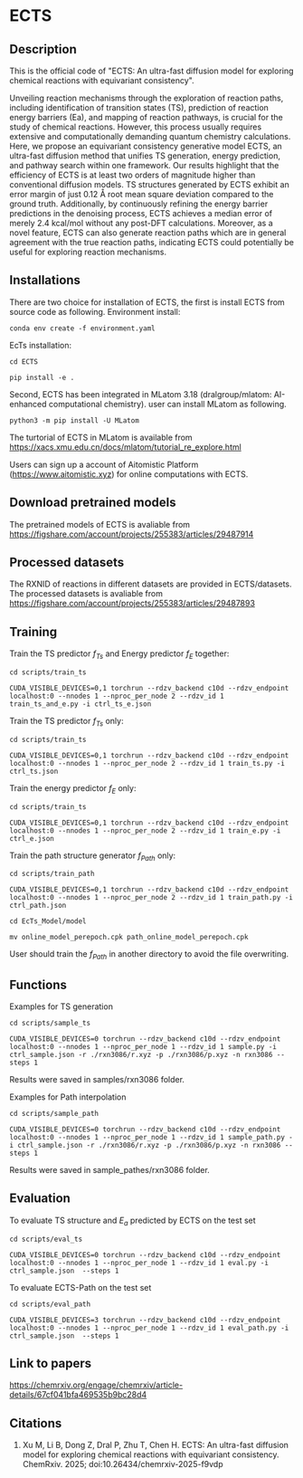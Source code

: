 # ECTS

## Description
This is the official code of "ECTS: An ultra-fast diffusion model for exploring chemical reactions with equivariant consistency". 

Unveiling reaction mechanisms through the exploration of reaction paths, including identification of transition states (TS), prediction of reaction energy barriers (Ea), and mapping of reaction pathways, is crucial for the study of chemical reactions. However, this process usually requires extensive and computationally demanding quantum chemistry calculations. Here, we propose an equivariant consistency generative model ECTS, an ultra-fast diffusion method that unifies TS generation, energy prediction, and pathway search within one framework. Our results highlight that the efficiency of ECTS is at least two orders of magnitude higher than conventional diffusion models. TS structures generated by ECTS exhibit an error margin of just 0.12 Å root mean square deviation compared to the ground truth. Additionally, by continuously refining the energy barrier predictions in the denoising process, ECTS achieves a median error of merely 2.4 kcal/mol without any post-DFT calculations. Moreover, as a novel feature, ECTS can also generate reaction paths which are in general agreement with the true reaction paths, indicating ECTS could potentially be useful for exploring reaction mechanisms. 

## Installations
There are two choice for installation of ECTS, the first is install ECTS from source code as following. 
Environment install:

	conda env create -f environment.yaml 


EcTs installation:

	cd ECTS

	pip install -e .

Second, ECTS has been integrated in MLatom 3.18 (dralgroup/mlatom: AI-enhanced computational chemistry). user can install MLatom as following.

	python3 -m pip install -U MLatom

The turtorial of ECTS in MLatom is available from https://xacs.xmu.edu.cn/docs/mlatom/tutorial_re_explore.html

Users can sign up a account of Aitomistic Platform (https://www.aitomistic.xyz) for online computations with ECTS. 

## Download pretrained models
The pretrained models of ECTS is avaliable from https://figshare.com/account/projects/255383/articles/29487914
## Processed datasets

The RXNID of reactions in different datasets are provided in ECTS/datasets. The processed datasets is avaliable from https://figshare.com/account/projects/255383/articles/29487893

## Training

Train the TS predictor $f_{Ts}$ and Energy predictor $f_E$ together:

	cd scripts/train_ts
	
	CUDA_VISIBLE_DEVICES=0,1 torchrun --rdzv_backend c10d --rdzv_endpoint localhost:0 --nnodes 1 --nproc_per_node 2 --rdzv_id 1 train_ts_and_e.py -i ctrl_ts_e.json

Train the TS predictor $f_{Ts}$ only:

	cd scripts/train_ts
	
	CUDA_VISIBLE_DEVICES=0,1 torchrun --rdzv_backend c10d --rdzv_endpoint localhost:0 --nnodes 1 --nproc_per_node 2 --rdzv_id 1 train_ts.py -i ctrl_ts.json

Train the energy predictor $f_E$ only:
	
	cd scripts/train_ts
	
	CUDA_VISIBLE_DEVICES=0,1 torchrun --rdzv_backend c10d --rdzv_endpoint localhost:0 --nnodes 1 --nproc_per_node 2 --rdzv_id 1 train_e.py -i ctrl_e.json

Train the path structure generator $f_{Path}$ only:
	
	cd scripts/train_path

	CUDA_VISIBLE_DEVICES=0,1 torchrun --rdzv_backend c10d --rdzv_endpoint localhost:0 --nnodes 1 --nproc_per_node 2 --rdzv_id 1 train_path.py -i ctrl_path.json
	
	cd EcTs_Model/model 
	
	mv online_model_perepoch.cpk path_online_model_perepoch.cpk

User should train the $f_{Path}$ in another directory to avoid the file overwriting.

## Functions

Examples for TS generation

	cd scripts/sample_ts

	CUDA_VISIBLE_DEVICES=0 torchrun --rdzv_backend c10d --rdzv_endpoint localhost:0 --nnodes 1 --nproc_per_node 1 --rdzv_id 1 sample.py -i ctrl_sample.json -r ./rxn3086/r.xyz -p ./rxn3086/p.xyz -n rxn3086 --steps 1
	
Results were saved in samples/rxn3086 folder.

Examples for Path interpolation

	cd scripts/sample_path 	

	CUDA_VISIBLE_DEVICES=0 torchrun --rdzv_backend c10d --rdzv_endpoint localhost:0 --nnodes 1 --nproc_per_node 1 --rdzv_id 1 sample_path.py -i ctrl_sample.json -r ./rxn3086/r.xyz -p ./rxn3086/p.xyz -n rxn3086 --steps 1

Results were saved in sample_pathes/rxn3086 folder.

## Evaluation

To evaluate TS structure and $E_a$ predicted by ECTS on the test set

	cd scripts/eval_ts

	CUDA_VISIBLE_DEVICES=0 torchrun --rdzv_backend c10d --rdzv_endpoint localhost:0 --nnodes 1 --nproc_per_node 1 --rdzv_id 1 eval.py -i ctrl_sample.json  --steps 1

To evaluate ECTS-Path on the test set

	cd scripts/eval_path

	CUDA_VISIBLE_DEVICES=3 torchrun --rdzv_backend c10d --rdzv_endpoint localhost:0 --nnodes 1 --nproc_per_node 1 --rdzv_id 1 eval_path.py -i ctrl_sample.json  --steps 1

## Link to papers
https://chemrxiv.org/engage/chemrxiv/article-details/67cf041bfa469535b9bc28d4

## Citations
1. Xu M, Li B, Dong Z, Dral P, Zhu T, Chen H. ECTS: An ultra-fast diffusion model for exploring chemical reactions with equivariant consistency. ChemRxiv. 2025; doi:10.26434/chemrxiv-2025-f9vdp  

